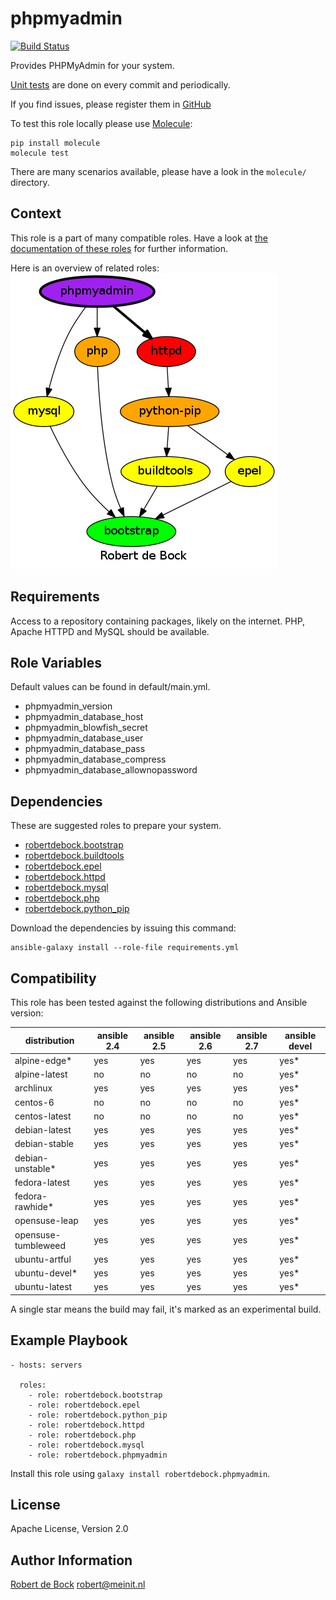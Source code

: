 phpmyadmin
=========

[![Build Status](https://travis-ci.org/robertdebock/ansible-role-php.svg?branch=master)](https://travis-ci.org/robertdebock/ansible-role-php)

Provides PHPMyAdmin for your system.

[Unit tests](https://travis-ci.org/robertdebock/ansible-role-phpmyadmin) are done on every commit and periodically.

If you find issues, please register them in [GitHub](https://github.com/robertdebock/ansible-role-phpmyadmin/issues)

To test this role locally please use [Molecule](https://github.com/metacloud/molecule):
```
pip install molecule
molecule test
```
There are many scenarios available, please have a look in the `molecule/` directory.

Context
--------
This role is a part of many compatible roles. Have a look at [the documentation of these roles](https://robertdebock.nl/) for further information.

Here is an overview of related roles:
![dependencies](https://raw.githubusercontent.com/robertdebock/drawings/artifacts/phpmyadmin.png "Dependency")

Requirements
------------

Access to a repository containing packages, likely on the internet. PHP, Apache HTTPD and MySQL should be available.

Role Variables
--------------

Default values can be found in default/main.yml.

- phpmyadmin_version
- phpmyadmin_database_host
- phpmyadmin_blowfish_secret
- phpmyadmin_database_user
- phpmyadmin_database_pass
- phpmyadmin_database_compress
- phpmyadmin_database_allownopassword

Dependencies
------------

These are suggested roles to prepare your system.

- [robertdebock.bootstrap](https://galaxy.ansible.com/robertdebock/bootstrap/)
- [robertdebock.buildtools](https://galaxy.ansible.com/robertdebock/buildtools/)
- [robertdebock.epel](https://galaxy.ansible.com/robertdebock/epel/)
- [robertdebock.httpd](https://galaxy.ansible.com/robertdebock/httpd/)
- [robertdebock.mysql](https://galaxy.ansible.com/robertdebock/mysql/)
- [robertdebock.php](https://galaxy.ansible.com/robertdebock/php/)
- [robertdebock.python_pip](https://galaxy.ansible.com/robertdebock/python_pip/)

Download the dependencies by issuing this command:
```
ansible-galaxy install --role-file requirements.yml
```

Compatibility
-------------

This role has been tested against the following distributions and Ansible version:

|distribution|ansible 2.4|ansible 2.5|ansible 2.6|ansible 2.7|ansible devel|
|------------|-----------|-----------|-----------|-----------|-------------|
|alpine-edge*|yes|yes|yes|yes|yes*|
|alpine-latest|no|no|no|no|yes*|
|archlinux|yes|yes|yes|yes|yes*|
|centos-6|no|no|no|no|yes*|
|centos-latest|no|no|no|no|yes*|
|debian-latest|yes|yes|yes|yes|yes*|
|debian-stable|yes|yes|yes|yes|yes*|
|debian-unstable*|yes|yes|yes|yes|yes*|
|fedora-latest|yes|yes|yes|yes|yes*|
|fedora-rawhide*|yes|yes|yes|yes|yes*|
|opensuse-leap|yes|yes|yes|yes|yes*|
|opensuse-tumbleweed|yes|yes|yes|yes|yes*|
|ubuntu-artful|yes|yes|yes|yes|yes*|
|ubuntu-devel*|yes|yes|yes|yes|yes*|
|ubuntu-latest|yes|yes|yes|yes|yes*|

A single star means the build may fail, it's marked as an experimental build.

Example Playbook
----------------

```
- hosts: servers

  roles:
    - role: robertdebock.bootstrap
    - role: robertdebock.epel
    - role: robertdebock.python_pip
    - role: robertdebock.httpd
    - role: robertdebock.php
    - role: robertdebock.mysql
    - role: robertdebock.phpmyadmin
```

Install this role using `galaxy install robertdebock.phpmyadmin`.

License
-------

Apache License, Version 2.0

Author Information
------------------

[Robert de Bock](https://robertdebock.nl/) <robert@meinit.nl>
